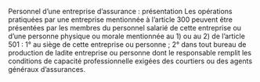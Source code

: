 Personnel d’une entreprise d’assurance : présentation
Les opérations pratiquées par une entreprise mentionnée à l’article 300 peuvent être présentées par les membres du personnel salarié de cette entreprise ou d’une personne physique ou morale mentionnée au 1) ou au 2) de l’article 501 :
1° au siège de cette entreprise ou personne ;
2° dans tout bureau de production de ladite entreprise ou personne dont le responsable remplit les conditions de capacité professionnelle exigées des courtiers ou des agents généraux d’assurances.